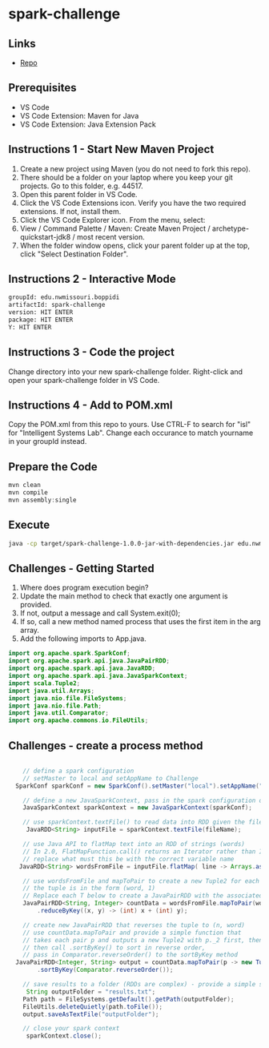 # spark-challenge

## Links

- [Repo](https://github.com/JyoshnaBoppidi/spark-challenge)

## Prerequisites

- VS Code
- VS Code Extension: Maven for Java
- VS Code Extension: Java Extension Pack

## Instructions 1 - Start New Maven Project

1. Create a new project using Maven (you do not need to fork this repo).
1. There should be a folder on your laptop where you keep your git projects. Go to this folder, e.g. 44517.
1. Open this parent folder in VS Code.
1. Click the VS Code Extensions icon. Verify you have the two required extensions. If not, install them.
1. Click the VS Code Explorer icon. From the menu, select:
1. View / Command Palette / Maven: Create Maven Project / archetype-quickstart-jdk8 / most recent version.
1. When the folder window opens, click your parent folder up at the top, click "Select Destination Folder".

## Instructions 2 - Interactive Mode

```Bash
groupId: edu.nwmissouri.boppidi
artifactId: spark-challenge
version: HIT ENTER
package: HIT ENTER
Y: HIT ENTER
```


## Instructions 3 - Code the project

Change directory into your new spark-challenge folder. Right-click and open your spark-challenge folder in VS Code.

## Instructions 4 - Add to POM.xml

Copy the POM.xml from this repo to yours. Use CTRL-F to search for "isl" for "Intelligent Systems Lab".
Change each occurance to match yourname in your groupId instead.

## Prepare the Code

```PowerShell
mvn clean
mvn compile
mvn assembly:single
```

## Execute

```Bash
java -cp target/spark-challenge-1.0.0-jar-with-dependencies.jar edu.nwmissouri.boppidi.App "input.txt"
```

## Challenges - Getting Started

1. Where does program execution begin?
1. Update the main method to check that exactly one argument is provided.
1. If not, output a message and call System.exit(0);
1. If so, call a new method named process that uses the first item in the arg array.
1. Add the following imports to App.java.

```Java
import org.apache.spark.SparkConf;
import org.apache.spark.api.java.JavaPairRDD;
import org.apache.spark.api.java.JavaRDD;
import org.apache.spark.api.java.JavaSparkContext;
import scala.Tuple2;
import java.util.Arrays;
import java.nio.file.FileSystems;
import java.nio.file.Path;
import java.util.Comparator;
import org.apache.commons.io.FileUtils;
```

## Challenges - create a process method


```Java

    // define a spark configuration
    // setMaster to local and setAppName to Challenge
  SparkConf sparkConf = new SparkConf().setMaster("local").setAppName("Challenge");

    // define a new JavaSparkContext, pass in the spark configuration object
    JavaSparkContext sparkContext = new JavaSparkContext(sparkConf);

    // use sparkContext.textFile() to read data into RDD given the fileName provided
     JavaRDD<String> inputFile = sparkContext.textFile(fileName);

    // use Java API to flatMap text into an RDD of strings (words)
    // In 2.0, FlatMapFunction.call() returns an Iterator rather than Iterable.
    // replace what must this be with the correct variable name
   JavaRDD<String> wordsFromFile = inputFile.flatMap( line -> Arrays.asList(line.split(" ")).iterator());

    // use wordsFromFile and mapToPair to create a new Tuple2 for each word
    // the tuple is in the form (word, 1)
    // Replace each T below to create a JavaPairRDD with the associated types
    JavaPairRDD<String, Integer> countData = wordsFromFile.mapToPair(word -> new Tuple2(word, 1))
        .reduceByKey((x, y) -> (int) x + (int) y);

    // create new JavaPairRDD that reverses the tuple to (n, word)
    // use countData.mapToPair and provide a simple function that
    // takes each pair p and outputs a new Tuple2 with p._2 first, then p._1.
    // then call .sortByKey() to sort in reverse order,
    // pass in Comparator.reverseOrder() to the sortByKey method
  JavaPairRDD<Integer, String> output = countData.mapToPair(p -> new Tuple2(p._2, p._1))
        .sortByKey(Comparator.reverseOrder());

    // save results to a folder (RDDs are complex) - provide a simple string value.
     String outputFolder = "results.txt";
    Path path = FileSystems.getDefault().getPath(outputFolder);
    FileUtils.deleteQuietly(path.toFile());
    output.saveAsTextFile("outputFolder");

    // close your spark context
     sparkContext.close();
  
```

